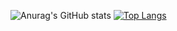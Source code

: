 ![Anurag's GitHub stats](https://github-readme-stats.vercel.app/api?username=iamliino&show_icons=true&theme=dracula)
[![Top Langs](https://github-readme-stats.vercel.app/api/top-langs/?username=iamliino&layout=compact&theme=vision-friendly-dark)](https://github.com/anuraghazra/github-readme-stats)
